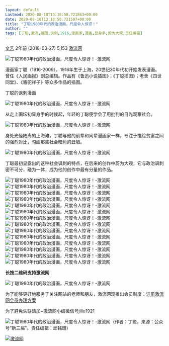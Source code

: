 ```yaml
---
layout: default
Lastmod: 2020-08-18T13:18:58.721863+00:00
date: 2020-08-18T13:18:58.721507+00:00
title: "丁聪1980年代的政治漫画，尺度令人惊讶！"
author: ""
tags: [丁聪,激流,插图,讽刺,1916,漫画家,漫画,显身手,蔚为大观,责任编辑]
---
```


[文艺](http://www.jiliuwang.net/archives/category/%e6%96%87%e8%89%ba) 2年前 (2018-03-27) 5,153 [激流网](http://www.jiliuwang.net/archives/author/gdbcc)

![丁聪1980年代的政治漫画，尺度令人惊讶！-激流网](https://images.weserv.nl/?url=/wp-content/uploads/2018/03/20180327015315_35273.jpg)

漫画家丁聪（1916-2009），1916年生于上海，20世纪30年代初开始发表漫画。曾任《人民画报》副总编辑。作品有《鲁迅小说插图》；《丁聪插图》；老舍《四世同堂》、《骆驼祥子》等众多作品的插图。

丁聪的讽刺漫画

![丁聪1980年代的政治漫画，尺度令人惊讶！-激流网](https://images.weserv.nl/?url=/wp-content/uploads/2018/03/20180327015432_66010.jpg)

从走上画坛初显身手的时候起，年轻的丁聪便学会了用批判的目光观察社会。

![丁聪1980年代的政治漫画，尺度令人惊讶！-激流网](https://images.weserv.nl/?url=/wp-content/uploads/2018/03/20180327015507_89637.jpg)

身处光怪陆离的上海滩，丁聪与他的前辈和同辈漫画家一样，专注于描绘贫富之间的强烈对比，勾画那些社会暗角的丑陋。

![丁聪1980年代的政治漫画，尺度令人惊讶！-激流网](https://images.weserv.nl/?url=/wp-content/uploads/2018/03/20180327015550_32946.jpg)

丁聪最初显露出的这种社会讽刺的特点，在后来的创作中蔚为大观，它与政治讽刺密不可分，融为一体，成为他的创作中最有分量的作品。

![丁聪1980年代的政治漫画，尺度令人惊讶！-激流网](https://images.weserv.nl/?url=/wp-content/uploads/2018/03/20180327020153_17248.jpg)![丁聪1980年代的政治漫画，尺度令人惊讶！-激流网](https://images.weserv.nl/?url=/wp-content/uploads/2018/03/20180327020153_89859.jpg)![丁聪1980年代的政治漫画，尺度令人惊讶！-激流网](https://images.weserv.nl/?url=/wp-content/uploads/2018/03/20180327020154_81216.jpg)![丁聪1980年代的政治漫画，尺度令人惊讶！-激流网](https://images.weserv.nl/?url=/wp-content/uploads/2018/03/20180327020154_24636.jpg)![丁聪1980年代的政治漫画，尺度令人惊讶！-激流网](https://images.weserv.nl/?url=/wp-content/uploads/2018/03/20180327020155_43121.jpg)![丁聪1980年代的政治漫画，尺度令人惊讶！-激流网](https://images.weserv.nl/?url=/wp-content/uploads/2018/03/20180327020155_33381.jpg)![丁聪1980年代的政治漫画，尺度令人惊讶！-激流网](https://images.weserv.nl/?url=/wp-content/uploads/2018/03/20180327020156_88019.jpg)![丁聪1980年代的政治漫画，尺度令人惊讶！-激流网](https://images.weserv.nl/?url=/wp-content/uploads/2018/03/20180327020157_41036.jpg)![丁聪1980年代的政治漫画，尺度令人惊讶！-激流网](https://images.weserv.nl/?url=/wp-content/uploads/2018/03/20180327020157_90749.jpg)![丁聪1980年代的政治漫画，尺度令人惊讶！-激流网](https://images.weserv.nl/?url=/wp-content/uploads/2018/03/20180327020158_34043.jpg)![丁聪1980年代的政治漫画，尺度令人惊讶！-激流网](https://images.weserv.nl/?url=/wp-content/uploads/2018/03/20180327020158_46996.jpg)![丁聪1980年代的政治漫画，尺度令人惊讶！-激流网](https://images.weserv.nl/?url=/wp-content/uploads/2018/03/20180327020159_48382.jpg)![丁聪1980年代的政治漫画，尺度令人惊讶！-激流网](https://images.weserv.nl/?url=/wp-content/uploads/2018/03/20180327020159_64376.jpg)![丁聪1980年代的政治漫画，尺度令人惊讶！-激流网](https://images.weserv.nl/?url=/wp-content/uploads/2018/03/20180327020159_78429.jpg)

**长按二维码支持激流网**

![丁聪1980年代的政治漫画，尺度令人惊讶！-激流网](https://images.weserv.nl/?url=/wp-content/uploads/2018/03/20180327015028_74701.jpg)

为了能够更好地服务于关注网站的老师和朋友，激流网现推出会员制度：[详见激流网会员办理方案](http://jiliuwang.net/archives/49464)

为了避免失联请加+激流网小编微信号jiliu1921

![丁聪1980年代的政治漫画，尺度令人惊讶！-激流网](https://images.weserv.nl/?url=/wp-content/uploads/2018/03/20180327015038_81518.jpg)（作者：丁聪。来源：公众号“新三届”。责任编辑：邱铭珊）

[![激流网](https://images.weserv.nl/?url=http%3A//jiliuwang.net/wp-content/uploads/2016/09/cropped-cropped-cropped-150-2.png)](http://jiliuwang.net/)

